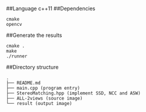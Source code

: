 ##Language
c++11
##Dependencies
```
cmake
opencv
```
##Generate the results
```
cmake .
make
./runner
```
##Directory structure
```
.
├── README.md
├── main.cpp (program entry)
├── StereoMatching.hpp (implement SSD, NCC and ASW)
├── ALL-2views (source image)
└── result (output image)
```